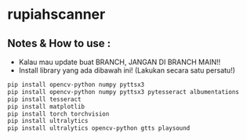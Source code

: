 # rupiahscanner

## Notes & How to use :
- Kalau mau update buat BRANCH, JANGAN DI BRANCH MAIN!!
- Install library yang ada dibawah ini! (Lakukan secara satu persatu!)

```bash
pip install opencv-python numpy pyttsx3
pip install opencv-python numpy pyttsx3 pytesseract albumentations
pip install tesseract
pip install matplotlib
pip install torch torchvision
pip install ultralytics
pip install ultralytics opencv-python gtts playsound
```
